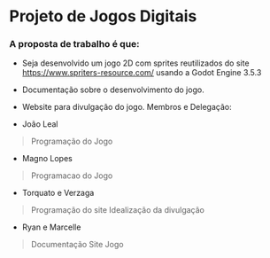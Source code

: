 # Projeto de Jogos Digitais

### A proposta de trabalho é que: 

* Seja desenvolvido um jogo 2D com sprites reutilizados do site 
https://www.spriters-resource.com/  usando a Godot Engine 3.5.3

* Documentação sobre o desenvolvimento do jogo.

* Website para divulgação do jogo.
Membros e Delegação:

* João Leal
> Programação do Jogo

* Magno Lopes
> Programacao do Jogo

* Torquato e Verzaga
> Programação do site
Idealização da divulgação

* Ryan e Marcelle 
>Documentação
Site
Jogo
